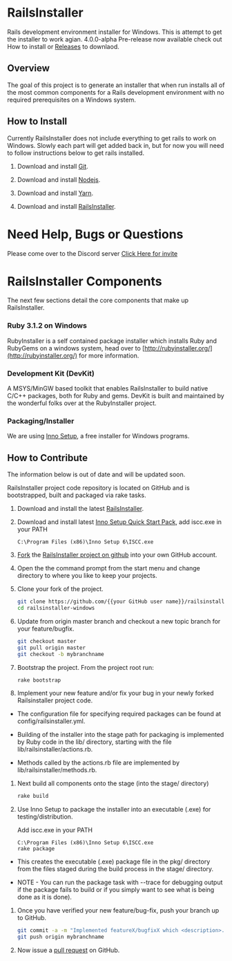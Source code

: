 # RailsInstaller

Rails development environment installer for Windows. This is attempt to get the installer to work agian. 4.0.0-alpha Pre-release now available
check out How to install or [Releases](https://github.com/railsinstaller/railsinstaller-windows/releases) to downlaod.

## Overview

The goal of this project is to generate an installer that when run installs all
of the most common components for a Rails development environment with no
required prerequisites on a Windows system.

## How to Install
Currently RailsInstaller does not include everything to get rails to work on Windows. Slowly each part will get added back in, but for 
now you will need to follow instructions below to get rails installed.

1. Download and install 
[Git](https://github.com/git-for-windows/git/releases/download/v2.38.0.windows.1/Git-2.38.0-64-bit.exe).

2. Download and install 
[Nodejs](https://nodejs.org/dist/v16.17.1/node-v16.17.1-x64.msi).

3. Download and install
[Yarn](https://classic.yarnpkg.com/latest.msi).

4. Download and install 
[RailsInstaller](https://github.com/railsinstaller/railsinstaller-windows/releases/download/v4.0.0-alpha/railsinstaller-4.0.0.exe).

# Need Help, Bugs or Questions
Please come over to the Discord server [Click Here for invite](https://discord.gg/QeRYNGXHuu) 

# RailsInstaller Components

The next few sections detail the core components that make up RailsInstaller.

### Ruby 3.1.2 on Windows

RubyInstaller is a self contained package installer which installs Ruby and RubyGems on a windows system, head over to [http://rubyinstaller.org/](http://rubyinstaller.org/) for more information.

### Development Kit (DevKit)

A MSYS/MinGW based toolkit that enables RailsInstaller to build native C/C++ packages, both for Ruby and gems. DevKit is built and maintained by the wonderful folks over at the RubyInstaller project.

### Packaging/Installer

We are using [Inno Setup](http://www.jrsoftware.org/isinfo.php "Inno Setup"), a free installer for Windows programs.

## How to Contribute

The information below is out of date and will be updated soon.

RailsInstaller project code repository is located on GitHub and is bootstrapped,
built and packaged via rake tasks.

1. Download and install the latest
   [RailsInstaller](http://railsinstaller.org/).

1. Download and install latest
   [Inno Setup Quick Start Pack](http://www.jrsoftware.org/isdl.php#qsp),
   add iscc.exe in your PATH
    ```
    C:\Program Files (x86)\Inno Setup 6\ISCC.exe 
    ```
1. [Fork](https://help.github.com/articles/fork-a-repo)
   the [RailsInstaller project on github](https://github.com/railsinstaller/railsinstaller-windows.git)
   into your own GitHub account.

1. Open the the command prompt from the start menu and change directory to where you like to keep your projects.

1. Clone your fork of the project.

    ```bash
    git clone https://github.com/{{your GitHub user name}}/railsinstaller-windows.git
    cd railsinstaller-windows
    ```

1. Update from origin master branch and checkout a new topic branch for your feature/bugfix.

    ```bash
    git checkout master
    git pull origin master
    git checkout -b mybranchname
    ```

1. Bootstrap the project. From the project root run:

    ```bash
    rake bootstrap
    ```

1. Implement your new feature and/or fix your bug in your newly forked Railsinstaller project code.

  * The configuration file for specifying required packages can be found at config/railsinstaller.yml.

  * Building of the installer into the stage path for packaging is implemented by Ruby code in the lib/ directory, starting with the file lib/railsinstaller/actions.rb.

  * Methods called by the actions.rb file are implemented by lib/railsinstaller/methods.rb.

1. Next build all components onto the stage (into the stage/ directory)

    ```bash
    rake build
    ```

1. Use Inno Setup to package the installer into an executable (.exe) for testing/distribution.

    Add iscc.exe in your PATH
    ```
    C:\Program Files (x86)\Inno Setup 6\ISCC.exe 
    rake package
    ```

  * This creates the executable (.exe) package file in the pkg/ directory from the files staged during the build process in the stage/ directory.

  * NOTE - You can run the package task with --trace for debugging output if the package fails to build or if you simply want to see what is being done as it is done).

1. Once you have verified your new feature/bug-fix, push your branch up to GitHub.

    ```bash
    git commit -a -m "Implemented featureX/bugfixX which <description>..."
    git push origin mybranchname
    ```

1. Now issue a [pull request](https://help.github.com/articles/using-pull-requests) on GitHub.

